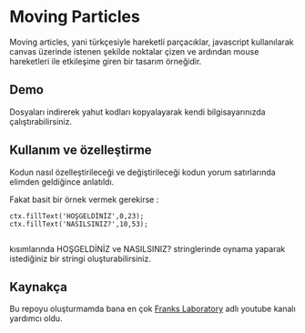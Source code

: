 # Moving Particles

Moving articles, yani türkçesiyle hareketli parçacıklar, javascript kullanılarak canvas üzerinde istenen şekilde noktalar çizen ve ardından mouse hareketleri ile etkileşime giren bir tasarım örneğidir.

## Demo

Dosyaları indirerek yahut kodları kopyalayarak kendi bilgisayarınızda çalıştırabilirsiniz.


## Kullanım ve özelleştirme

Kodun nasıl özelleştirileceği ve değiştirileceği kodun yorum satırlarında elimden geldiğince anlatıldı.

Fakat basit bir örnek vermek gerekirse :
```
ctx.fillText('HOŞGELDİNİZ',0,23);
ctx.fillText('NASILSINIZ?',10,53);


```
kısımlarında HOŞGELDİNİZ ve NASILSINIZ? stringlerinde oynama yaparak istediğiniz bir stringi oluşturabilirsiniz.

## Kaynakça
Bu repoyu oluşturmamda bana en çok [Franks Laboratory](https://www.youtube.com/c/Frankslaboratory) adlı youtube kanalı yardımcı oldu.
